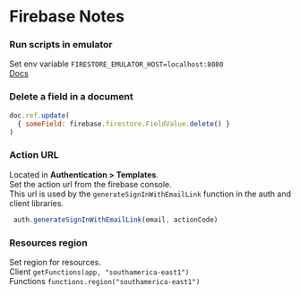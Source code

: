 # Firebase Notes
### Run scripts in emulator
Set env variable `FIRESTORE_EMULATOR_HOST=localhost:8080`  
[Docs](https://firebase.google.com/docs/emulator-suite/connect_firestore#admin_sdks)

### Delete a field in a document
```javascript
doc.ref.update(
  { someField: firebase.firestore.FieldValue.delete() }
)
```

### Action URL
Located in **Authentication > Templates**.  
Set the action url from the firebase console.  
This url is used by the `generateSignInWithEmailLink` function in the auth and client libraries.
```javascript
 auth.generateSignInWithEmailLink(email, actionCode)
 ```
### Resources region
Set region for resources.  
Client `getFunctions(app, "southamerica-east1")`  
Functions `functions.region("southamerica-east1")`  
